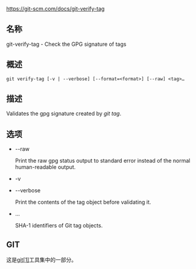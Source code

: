 https://git-scm.com/docs/git-verify-tag

## 名称

git-verify-tag - Check the GPG signature of tags

## 概述

```
git verify-tag [-v | --verbose] [--format=<format>] [--raw] <tag>…
```

## 描述

Validates the gpg signature created by *git tag*.

## 选项

- --raw

  Print the raw gpg status output to standard error instead of the normal human-readable output.

- -v

- --verbose

  Print the contents of the tag object before validating it.

- <tag>…

  SHA-1 identifiers of Git tag objects.

## GIT

  这是[git[1]](../../Git)工具集中的一部分。